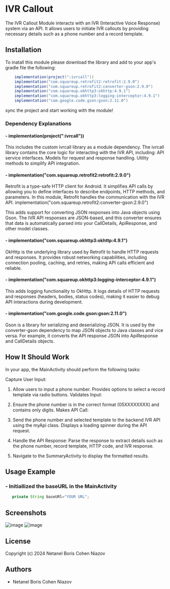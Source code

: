 
# IVR Callout

The IVR Callout Module interacts with an IVR (Interactive Voice Response) system via an API. It allows users to initiate IVR callouts by providing necessary details such as a phone number and a record template.

## Installation

To inatall this module please download the library and add to your app's gradle file the following:

```java
    implementation(project(":ivrcall"))
    implementation("com.squareup.retrofit2:retrofit:2.9.0")
    implementation("com.squareup.retrofit2:converter-gson:2.9.0")
    implementation("com.squareup.okhttp3:okhttp:4.9.1")
    implementation("com.squareup.okhttp3:logging-interceptor:4.9.1")
    implementation("com.google.code.gson:gson:2.11.0")
```
sync the project and start working with the module!

### Dependency Explanations
#### - implementation(project(":ivrcall"))

This includes the custom ivrcall library as a module dependency.
The ivrcall library contains the core logic for interacting with the IVR API, including:
API service interfaces.
Models for request and response handling.
Utility methods to simplify API integration.

#### - implementation("com.squareup.retrofit2:retrofit:2.9.0")

Retrofit is a type-safe HTTP client for Android.
It simplifies API calls by allowing you to define interfaces to describe endpoints, HTTP methods, and parameters.
In this module, Retrofit handles the communication with the IVR API.
implementation("com.squareup.retrofit2:converter-gson:2.9.0")

This adds support for converting JSON responses into Java objects using Gson.
The IVR API responses are JSON-based, and this converter ensures that data is automatically parsed into your CallDetails, ApiResponse, and other model classes.

#### - implementation("com.squareup.okhttp3:okhttp:4.9.1")

OkHttp is the underlying library used by Retrofit to handle HTTP requests and responses.
It provides robust networking capabilities, including connection pooling, caching, and retries, making API calls efficient and reliable.

#### - implementation("com.squareup.okhttp3:logging-interceptor:4.9.1")

This adds logging functionality to OkHttp.
It logs details of HTTP requests and responses (headers, bodies, status codes), making it easier to debug API interactions during development.

#### - implementation("com.google.code.gson:gson:2.11.0")

Gson is a library for serializing and deserializing JSON.
It is used by the converter-gson dependency to map JSON objects to Java classes and vice versa.
For example, it converts the API response JSON into ApiResponse and CallDetails objects.



    
## How It Should Work

In your app, the MainActivity should perform the following tasks:

Capture User Input:

1) Allow users to input a phone number.
Provides options to select a record template via radio buttons.
Validates Input:

2) Ensure the phone number is in the correct format (05XXXXXXXX) and contains only digits.
Makes API Call:

3) Send the phone number and selected template to the backend IVR API using the myApi class.
Displays a loading spinner during the API request.

4) Handle the API Response:
Parse the response to extract details such as the phone number, record template, HTTP code, and IVR response.

5) Navigate to the SummaryActivity to display the formatted results.




## Usage Example

### - Initiallized the baseURL in the MainActivity
 
 ```java
    private String baseURl="YOUR URL";
 ```

 
## Screenshots

![image](https://github.com/user-attachments/assets/0296918b-3047-43ee-960e-d4bc91df88c2)  ![image](https://github.com/user-attachments/assets/84751f70-d9f5-4ac0-bd28-d7ea17c0faf5)




## License

Copyright (c) 2024 Netanel Boris Cohen Niazov




## Authors

- Netanel Boris Cohen Niazov


